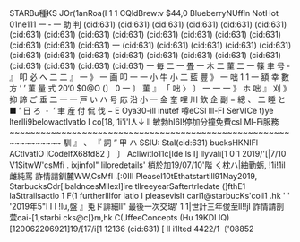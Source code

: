 STARBu種KS JOr(1anRoa(I 1 1 CQldBrew:v $44,0 BlueberryNUffln NotHot 01ne111 一 ‐ 一 助 判 (cid:631) (cid:631) (cid:631) (cid:631) (cid:631) (cid:631) (cid:631) (cid:631) (cid:631) (cid:631) (cid:631) (cid:631) (cid:631) (cid:631) (cid:631) (cid:631) (cid:631) 一 (cid:631) (cid:631) (cid:631) (cid:631) (cid:631) (cid:631) (cid:631) (cid:631) (cid:631) (cid:631) (cid:631) (cid:631) (cid:631) (cid:631) (cid:631) (cid:631) (cid:631) 一 毎 二 一 畳 一 木 二 菫 二 一 篠 聿 号 ‐ 』 叩 必 へ 二 二 』 一 》 一 画 叩 一 一 小 牛 小 二 藍 豐 》 一 咄 1 1 一 額 幸 數 方 ’ ’ 菫 量 式 20‘0 $0@O (〕 0 一 〕 菫 』 「 咄 〉 〕 一 一 一 》 ホ 咄 』 刈 》 抑 諦 ご 垂 二 一 一 戸 い ハ 号 応 沿 小 一 金 奎 哩 川 飲 企 副 − 總 、 二 睡 と ■ ’ 日 ろ ・ ’ 聿 産 付 侃 伐 − E Oya30-ill inutef 噂eCSl lll-FI SerVICe t)ye lterlIi9belowactlvatlo I co[18, 1i'i'l人↓ ll 敏勃hl6I!停加分撞免費csl Ml-Fi服務 ~~~~~~~~~~~~~~~~~~~~~~~~~~~~~~~~~~~~~~~~~~~~~~~~~~~~~~~~~~~~~~~~ 馴 』 、 『 詞 ” 甲 ハ SSIU: Stal(cid:631) bucksHKNIFl ACtlvatlO ICodelfX68fd82 〕 〕 Acllwitlo11c[lde ls I] llyvali[1 0 1 2019/'[|7/10 V1SitwW'csMfi . ixjinfoI" liloredetails' 梢於加19/07/10'階 く枕ハ|紬勤蛎, !1i!1il雌純罵 詐情請釧麓WW,CsMfl .[:0III PleaseI10tEthatstartill91Nay2019, StarbucksCdr[lbaldncesMllexI]ire tllreeyearSaftertrledate (]fthE1 laSttrailsactlo 1 F(1 furtherlllfor iatlo I pleasevislt carl1@starbucKs'coil1 .hk ' ' '2019年5"I I I !lu,盤 』兎ド誹細ll" 最後一次交瑚' 1 1|世計三年俊至ll!!jl 詐情請剖萱cai-[1,starbi cks@c[}m,hk C(JffeeConcepts (Hu 19KDI IQ) [120062206921]19/[17/i[1 12136 (cid:631) [ ll i1lted 4422/1〔'08852